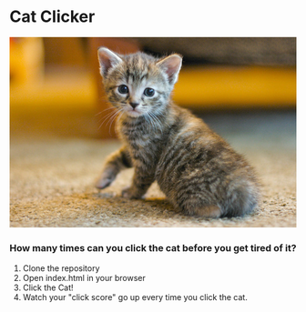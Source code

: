 # Cat Clicker

![Cat](img/cat.jpg)

### How many times can you click the cat before you get tired of it?

1. Clone the repository
2. Open index.html in your browser
3. Click the Cat!
4. Watch your "click score" go up every time you click the cat.